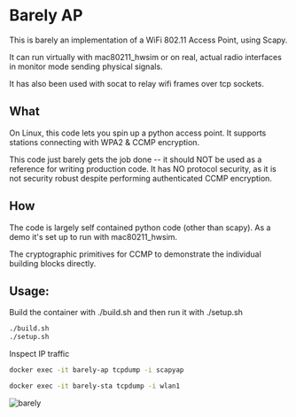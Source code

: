 # Barely AP

This is barely an implementation of a WiFi 802.11 Access Point, using Scapy. 

It can run virtually with mac80211_hwsim or on real, actual radio interfaces in monitor mode sending physical signals. 

It has also been used with socat to relay wifi frames over tcp sockets.

## What

On Linux, this code lets you spin up a python access point. It supports stations connecting with WPA2 & CCMP encryption.

This code just barely gets the job done -- it should NOT be used as a reference
for writing production code. It has NO protocol security, as it is not security
robust despite performing authenticated CCMP encryption.

## How
The code is largely self contained python code (other than scapy). As a demo it's set up to run with mac80211_hwsim.

The cryptographic primitives for CCMP to demonstrate the individual building blocks directly.

## Usage:

Build the container with ./build.sh and then run it with ./setup.sh

```bash
./build.sh
./setup.sh
```

Inspect IP traffic
```bash
docker exec -it barely-ap tcpdump -i scapyap
```

```bash
docker exec -it barely-sta tcpdump -i wlan1
```

![barely](https://user-images.githubusercontent.com/37549748/233030013-214c7324-cf6e-4e91-87ba-a9e0366cafce.png)
